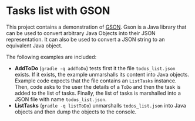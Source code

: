 # Tasks list with GSON
This project contains a demonstration of [GSON](https://code.google.com/p/google-gson/). Gson is a Java library that can be used to convert arbitrary Java Objects into their JSON representation. It can also be used to convert a JSON string to an equivalent Java object.

The following examples are included:
* __AddToDo__ (```gradle -q addToDo```) tests first it the file ```todos_list.json``` exists. If it exists, the example unmarshalls its content into Java objects. Example code expects that the file contains an ```ListTasks``` instance. Then, code asks to the user the details of a ```ToDo``` and then the task is added to the list of tasks. Finally, the list of tasks is marshalled into a JSON file with name ```todos_list.json```.
* __ListTasks__ (```gradle -q listToDo```) unmarshalls ```todos_list.json``` into Java objects and then dump the objects to the console.
